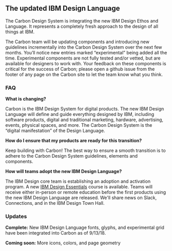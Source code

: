 ## The updated IBM Design Language

The Carbon Design System is integrating the new IBM Design Ethos and Language. It represents a completely fresh approach to the design of all things at IBM.

The Carbon team will be updating components and introducing new guidelines incrementally into the Carbon Design System over the next few months. You’ll notice new entries marked “experimental” being added all the time. Experimental components are not fully tested and/or vetted, but are available for designers to work with. Your feedback on these components is critical for the success of Carbon; please open a github issue from the footer of any page on the Carbon site to let the team know what you think. 

### FAQ

**What is changing?**

Carbon is the IBM Design System for digital products. The new IBM Design Language will define and guide everything designed by IBM, including software products, digital and traditional marketing, hardware, advertising, events, physical spaces, and more. The Carbon Design System is the “digital manifestation” of the Design Language.    

**How do I ensure that my products are ready for this transition?**

Keep building with Carbon! The best way to ensure a smooth transition is to adhere to the Carbon Design System guidelines, elements and components. 

**How will teams adopt the new IBM Design Language?**
   
The IBM Design core team is establishing an adoption and activation program. A new <a href="https://w3.ibm.com/design/essentials">IBM Design Essentials</a> course is available. Teams will receive either in-person or remote education before the first products using the new IBM Design Language are released. We'll share news on Slack, Connections, and in the IBM Design Town Hall.

### Updates

**Complete:** New IBM Design Language fonts, glyphs, and experimental grid have been integrated into Carbon as of 9/13/18.

**Coming soon:** More icons, colors, and page geometry
